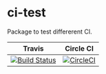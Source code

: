 # ci-test

Package to test differerent CI.

|  Travis  |  Circle CI  |
|---|---|
|  [![Build Status](https://travis-ci.org/pmdartus/ci-test.svg?branch=master)](https://travis-ci.org/pmdartus/ci-test)  |  [![CircleCI](https://circleci.com/gh/pmdartus/ci-test.svg?style=svg)](https://circleci.com/gh/pmdartus/ci-test)  |